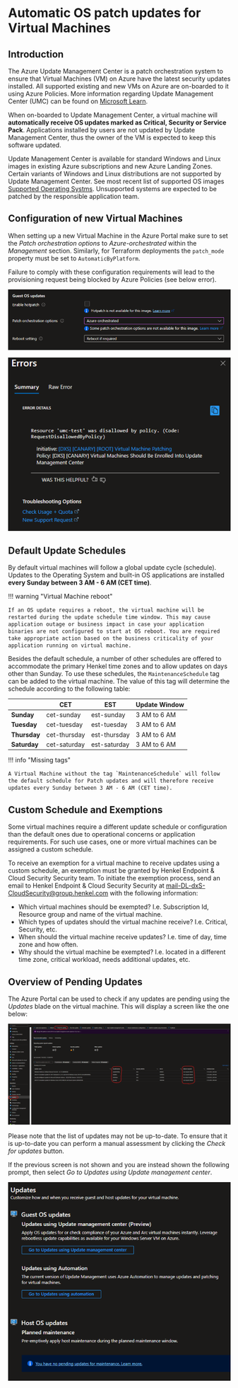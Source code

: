 # Automatic OS patch updates for Virtual Machines

## Introduction

The Azure Update Management Center is a patch orchestration system to ensure that Virtual Machines (VM) on Azure have the latest security updates installed. All supported existing and new VMs on Azure are on-boarded to it using Azure Policies. More information regarding Update Management Center (UMC) can be found on [Microsoft Learn](https://learn.microsoft.com/en-us/azure/update-center/overview?tabs=azure-vms).

When on-boarded to Update Management Center, a virtual machine will **automatically receive OS updates marked as Critical, Security or Service Pack**. Applications installed by users are not updated by Update Management Center, thus the owner of the VM is expected to keep this software updated.

Update Management Center is available for standard Windows and Linux images in existing Azure subscriptions and new Azure Landing Zones. Certain variants of Windows and Linux distributions are not supported by Update Management Center. See most recent list of supported OS images [Supported Operating Systms](https://learn.microsoft.com/en-us/azure/update-center/support-matrix?tabs=azurevm%2Cazurevm-os#supported-operating-systems). Unsupported systems are expected to be patched by the responsible application team.

## Configuration of new Virtual Machines

When setting up a new Virtual Machine in the Azure Portal make sure to set the _Patch orchestration options_ to _Azure-orchestrated_ within the _Management_ section. Similarly, for Terraform deployments the `patch_mode` property must be set to `AutomaticByPlatform`.

Failure to comply with these configuration requirements will lead to the provisioning request being blocked by Azure Policies (see below error).

![The configuration needed for enrollment into Update Management Center in Azure Portal](../../images/umc-enrollment.png)

![The provisioning request is denied by Virtual Machine Patching Policy Initiative](../../images/umc-policy-deny.png)

## Default Update Schedules

By default virtual machines will follow a global update cycle (schedule). Updates to the Operating System and built-in OS applications are installed **every Sunday between 3 AM - 6 AM (CET time)**.

!!! warning "Virtual Machine reboot"

    If an OS update requires a reboot, the virtual machine will be restarted during the update schedule time window. This may cause application outage or business impact in case your application binaries are not configured to start at OS reboot. You are required take appropriate action based on the business criticality of your application running on virtual machine.

Besides the default schedule, a number of other schedules are offered to accommodate the primary Henkel time zones and to allow updates on days other than Sunday. To use these schedules, the `MaintenanceSchedule` tag can be added to the virtual machine. The value of this tag will determine the schedule according to the following table:

|              | CET          | EST          | Update Window |
| ------------ | ------------ | ------------ | ------------- |
| **Sunday**   | cet-sunday   | est-sunday   | 3 AM to 6 AM  |
| **Tuesday**  | cet-tuesday  | est-tuesday  | 3 AM to 6 AM  |
| **Thursday** | cet-thursday | est-thursday | 3 AM to 6 AM  |
| **Saturday** | cet-saturday | est-saturday | 3 AM to 6 AM  |

!!! info "Missing tags"

    A Virtual Machine without the tag `MaintenanceSchedule` will follow the default schedule for Patch updates and will therefore receive updates every Sunday between 3 AM - 6 AM (CET time).

## Custom Schedule and Exemptions

Some virtual machines require a different update schedule or configuration than the default ones due to operational concerns or application requirements. For such use cases, one or more virtual machines can be assigned a custom schedule.

To receive an exemption for a virtual machine to receive updates using a custom schedule, an exemption must be granted by Henkel Endpoint & Cloud Security Security team. To initiate the exemption process, send an email to Henkel Endpoint & Cloud Security Security at [mail-DL-dxS-CloudSecurity@group.henkel.com](mailto:mail-DL-dxS-CloudSecurity@group.henkel.com) with the following information:

- Which virtual machines should be exempted? I.e. Subscription Id, Resource group and name of the virtual machine.
- Which types of updates should the virtual machine receive? I.e. Critical, Security, etc.
- When should the virtual machine receive updates? I.e. time of day, time zone and how often.
- Why should the virtual machine be exempted? I.e. located in a different time zone, critical workload, needs additional updates, etc.

## Overview of Pending Updates

The Azure Portal can be used to check if any updates are pending using the _Updates_ blade on the virtual machine. This will display a screen like the one below:

![Overview of the Updates interface in the Azure Portal](../../images/umc-interface.png)

Please note that the list of updates may not be up-to-date. To ensure that it is up-to-date you can perform a manual assessment by clicking the _Check for updates_ button.

If the previous screen is not shown and you are instead shown the following prompt, then select _Go to Updates using Update management center_.

![Prompt for selecting updates overview](../../images/select-update-interface.png)
